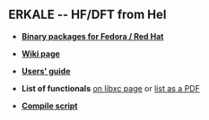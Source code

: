 ERKALE -- HF/DFT from Hel
-----------------------------------

* [**Binary packages for Fedora / Red Hat**](https://copr.fedoraproject.org/coprs/jussilehtola/erkale/)

* [**Wiki page**](https://github.com/susilehtola/erkale/wiki/ERKALE)

* [**Users' guide**](http://www.helsinki.fi/~jzlehtol/userguide.pdf)

* **List of functionals** [on libxc page](http://www.tddft.org/programs/octopus/wiki/index.php/Libxc_functionals) or [list as a PDF](http://www.helsinki.fi/~jzlehtol/functionals.pdf)

* [**Compile script**](https://raw.githubusercontent.com/susilehtola/erkale/master/compile.sh)
